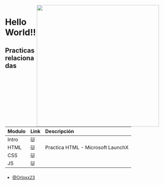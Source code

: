 <img align="right" height="400" src="https://camo.githubusercontent.com/322607f2eb4d3fc0e6bfc73b02785351e7d884212a231a9332bcad2e0f7d5ff1/68747470733a2f2f696e6e6f76616363696f6e2e636c6f75642f77702d636f6e74656e742f75706c6f6164732f323032322f30392f4176617461725f4c582e706e67"  />


###

<h1 align="left">Hello World!!</h1>

## Practicas relacionadas

| Modulo | Link     | Descripción |
| :-------- | :------- | :-------- |
| Intro | [`🐱`]() |  |
| HTML | [`🐱`](https://github.com/Orloxx23/pasteleria) | Practica HTML - Microsoft LaunchX |
| CSS | [`🐱`]() |  |
| JS | [`🐱`]() |  |



###

- [@Orloxx23](https://www.github.com/Orloxx23)

###

